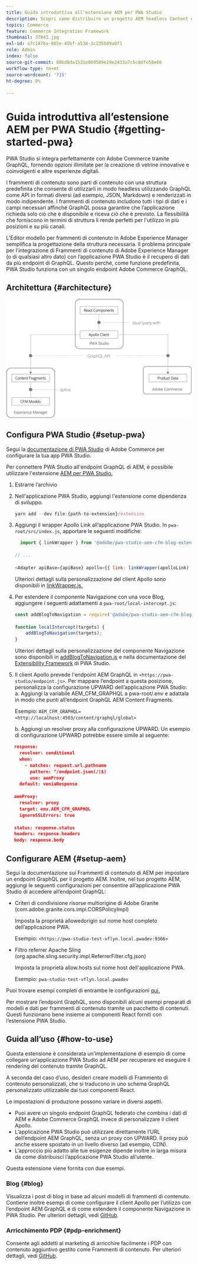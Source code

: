 ```yaml
---
title: Guida introduttiva all’estensione AEM per PWA Studio
description: Scopri come distribuire un progetto AEM headless Content e Commerce con PWA Studio.
topics: Commerce
feature: Commerce Integration Framework
thumbnail: 37843.jpg
exl-id: a7c187ba-885e-45bf-a538-3c235b09a0f1
role: Admin
index: false
source-git-commit: 80bd8da1531e009509e29e2433a7cbc8dfe58e60
workflow-type: tm+mt
source-wordcount: '715'
ht-degree: 0%

---
```



# Guida introduttiva all’estensione AEM per PWA Studio {#getting-started-pwa}

PWA Studio si integra perfettamente con Adobe Commerce tramite GraphQL, fornendo opzioni illimitate per la creazione di vetrine innovative e coinvolgenti e altre esperienze digitali.

I frammenti di contenuto sono parti di contenuto con una struttura predefinita che consente di utilizzarli in modo headless utilizzando GraphQL come API in formati diversi (ad esempio, JSON, Markdown) e renderizzati in modo indipendente. I frammenti di contenuto includono tutti i tipi di dati e i campi necessari affinché GraphQL possa garantire che l’applicazione richieda solo ciò che è disponibile e riceva ciò che è previsto. La flessibilità che forniscono in termini di struttura li rende perfetti per l&#39;utilizzo in più posizioni e su più canali.

L’Editor modello per frammenti di contenuto in Adobe Experience Manager semplifica la progettazione della struttura necessaria. Il problema principale per l’integrazione di Frammenti di contenuto di Adobe Experience Manager (o di qualsiasi altro dato) con l’applicazione PWA Studio è il recupero di dati da più endpoint di GraphQL. Questo perché, come funzione predefinita, PWA Studio funziona con un singolo endpoint Adobe Commerce GraphQL.

## Architettura {#architecture}

![Architettura headless PWA](/help/commerce-cloud/cif-storefront/assets/PWA-Studio_Architecture.png)

## Configura PWA Studio {#setup-pwa}

Segui la [documentazione di PWA Studio](https://developer.adobe.com/commerce/pwa-studio/tutorials/) di Adobe Commerce per configurare la tua app PWA Studio.

Per connettere PWA Studio all&#39;endpoint GraphQL di AEM, è possibile utilizzare l&#39;estensione [AEM per PWA Studio.](https://github.com/adobe/aem-pwa-studio-extensions)

1. Estrarre l’archivio

1. Nell&#39;applicazione PWA Studio, aggiungi l&#39;estensione come dipendenza di sviluppo.

   ```javascript
   yarn add --dev file:{path-to-extension}/extension
   ```

1. Aggiungi il wrapper Apollo Link all’applicazione PWA Studio. In `pwa-root/src/index.js`, apportare le seguenti modifiche:

   ```javascript
     import { linkWrapper } from '@adobe/pwa-studio-aem-cfm-blog-extension';
   
   // ...
   
   <Adapter apiBase={apiBase} apollo={{ link: linkWrapper(apolloLink) }} store={store}>
   ```

   Ulteriori dettagli sulla personalizzazione del client Apollo sono disponibili in [linkWrapper.js.](https://github.com/adobe/aem-pwa-studio-extensions/blob/master/aem-cfm-blog-extension/extension/src/linkWrapper.js)

1. Per estendere il componente Navigazione con una voce Blog, aggiungere i seguenti adattamenti a `pwa-root/local-intercept.js`:

   ```javascript
   const addBlogToNavigation = require('@adobe/pwa-studio-aem-cfm-blog-extension/src/addBlogToNavigation');
   
   function localIntercept(targets) {
       addBlogToNavigation(targets);
   }    
   ```

   Ulteriori dettagli sulla personalizzazione del componente Navigazione sono disponibili in [addBlogToNavigation.js](https://github.com/adobe/aem-pwa-studio-extensions/blob/master/aem-cfm-blog-extension/extension/src/addBlogToNavigation.js) e nella documentazione del [Extensibility Framework](https://developer.adobe.com/commerce/pwa-studio/guides/general-concepts/extensibility/) di PWA Studio.

1. Il client Apollo prevede l&#39;endpoint AEM GraphQL in `<https://pwa-studio/endpoint.js>`. Per mappare l’endpoint a questa posizione, personalizza la configurazione UPWARD dell’applicazione PWA Studio:
a. Aggiungi la variabile AEM_CFM_GRAPHQL a pwa-root/.env e adattala in modo che punti all’endpoint GraphQL AEM Content Fragments.

   Esempio: `AEM_CFM_GRAPHQL=<http://localhost:4503/content/graphql/global>`

   b. Aggiungi un resolver proxy alla configurazione UPWARD. Un esempio di configurazione UPWARD potrebbe essere simile al seguente:

```json
   response:
     resolver: conditional
     when:
       - matches: request.url.pathname
         pattern: ^/endpoint.json(/|$)
         use: aemProxy
     default: veniaResponse

   aemProxy:
     resolver: proxy
     target: env.AEM_CFM_GRAPHQL
     ignoreSSLErrors: true

   status: response.status
   headers: response.headers
   body: response.body
```

## Configurare AEM {#setup-aem}

Segui la documentazione sui Frammenti di contenuto di AEM per impostare un endpoint GraphQL per il progetto AEM. Inoltre, nel tuo progetto AEM, aggiungi le seguenti configurazioni per consentire all’applicazione PWA Studio di accedere all’endpoint GraphQL:

* Criteri di condivisione risorse multiorigine di Adobe Granite (com.adobe.granite.cors.impl.CORSPolicyImpl)

  Imposta la proprietà allowedorigin sul nome host completo dell’applicazione PWA.

  Esempio: `<https://pwa-studio-test-vflyn.local.pwadev:9366>`

* Filtro referrer Apache Sling (org.apache.sling.security.impl.ReferrerFilter.cfg.json)

  Imposta la proprietà allow.hosts sul nome host dell&#39;applicazione PWA.

  Esempio: `pwa-studio-test-vflyn.local.pwadev`

Puoi trovare esempi completi di entrambe le configurazioni [qui.](https://github.com/adobe/aem-pwa-studio-extensions/tree/master/aem-cfm-blog-extension/aem/config/src/main/content/jcr_root/apps/blog-demo/config)

Per mostrare l’endpoint GraphQL, sono disponibili alcuni esempi preparati di modelli e dati per frammenti di contenuto tramite un pacchetto di contenuti. Questi funzionano bene insieme ai componenti React forniti con l’estensione PWA Studio.

## Guida all’uso {#how-to-use}

Questa estensione è considerata un’implementazione di esempio di come collegare un’applicazione PWA Studio ad AEM per recuperare ed eseguire il rendering del contenuto tramite GraphQL.

A seconda del caso d’uso, desideri creare modelli di Frammento di contenuto personalizzati, che si traducono in uno schema GraphQL personalizzato utilizzabile dai tuoi componenti React.

Le impostazioni di produzione possono variare in diversi aspetti.

* Puoi avere un singolo endpoint GraphQL federato che combina i dati di AEM e Adobe Commerce GraphQL invece di personalizzare il client Apollo.
* L’applicazione PWA Studio può utilizzare direttamente l’URL dell’endpoint AEM GraphQL, senza un proxy con UPWARD. Il proxy può anche essere spostato in un livello diverso (ad esempio, CDN).
* L’approccio più adatto alle tue esigenze dipende inoltre in larga misura da come distribuisci l’applicazione PWA Studio all’utente.

Questa estensione viene fornita con due esempi.

### Blog {#blog}

Visualizza i post di blog in base ad alcuni modelli di frammenti di contenuto. Contiene inoltre esempi di come configurare il client Apollo per l’utilizzo con l’endpoint AEM GraphQL e di come estendere il componente Navigazione in PWA Studio. Per ulteriori dettagli, vedi [GitHub](https://github.com/adobe/aem-pwa-studio-extensions/tree/master/aem-cfm-blog-extension).

### Arricchimento PDP {#pdp-enrichment}

Consente agli addetti al marketing di arricchire facilmente i PDP con contenuto aggiuntivo gestito come Frammenti di contenuto.  Per ulteriori dettagli, vedi [GitHub](https://github.com/adobe/aem-pwa-studio-extensions/tree/master/aem-cif-product-page-extension).
